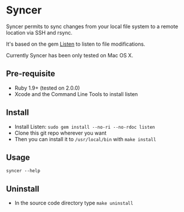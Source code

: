 # Syncer

Syncer permits to sync changes from your local file system to a remote location via SSH and rsync.

It's based on the gem [Listen](https://github.com/guard/listen) to listen to file modifications.

Currently Syncer has been only tested on Mac OS X.

## Pre-requisite

* Ruby 1.9+ (tested on 2.0.0)
* Xcode and the Command Line Tools to install listen

## Install

* Install Listen: `sudo gem install --no-ri --no-rdoc listen`
* Clone this git repo wherever you want
* Then you can install it to `/usr/local/bin` with `make install`

## Usage

```
syncer --help
```

## Uninstall

* In the source code directory type `make uninstall`
